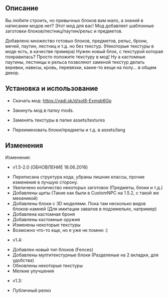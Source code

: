 ## Описание
Вы любите строить, но привычных блоков вам мало, а знаний в написании модов нет? Этот мод для вас!
Мод добавляет шаблонные заготовки блоков/лестниц/паутин/рельс и предметов.

Добавлено множество готовых блоков, предметов, рельс, брони, мечей, паутин, лестниц и т.д. но без текстур. (Некоторые текстуры в моде есть, в качестве примера)
Нужен новый блок, с текстурой которая понравилась? Просто положите текстуру в мод!
Ну а кастомные паутины, лестницы и рельса позволяют заменой текстур делать веревки, навесы, кровь, перевязки, какие-то вещи на полу... в общем декор.

## Установка и использование
* Скачать мод: https://yadi.sk/d/sol8-Exmsb6Gp
* Закинуть мод в папку mods.

* Заменять текстуры в папке assets/textures
* Переименовать блоки/предметы и т.д. в assets/lang

## Изменения
Изменения:
* v1.5-2.0 (ОБНОВЛЕНИЕ 18.06.2016)
- Переписана структура кода, убраны лишние классы, прочие изменения в лучшую сторону.
- Увеличено количество некоторых заготовок (Предметы, блоки и т.д.)
- Добавлены щиты (Такие как были в CustomNPC на 1.5.2, с такой же механикой)
- Добавлены блоки с 3D моделями. Пока там несколько видов блоков-камней (Для имитации завалов в подземельях, например)
- Добавлена кастомная броня
- Добавлены кастомные оружия
- Изменены некоторые текстуры
- Возможно что-то еще, но я уже не помню :)
* v1.4:
- Добавлен новый тип блоков (Fences)
- Добавлены мултитекстурные блоки (Разделеные на 2 вкладки, для удобства)
- Обновлены некоторые текстуры
- Мелкие улучшения
* v1.3:
- Публичный релиз
